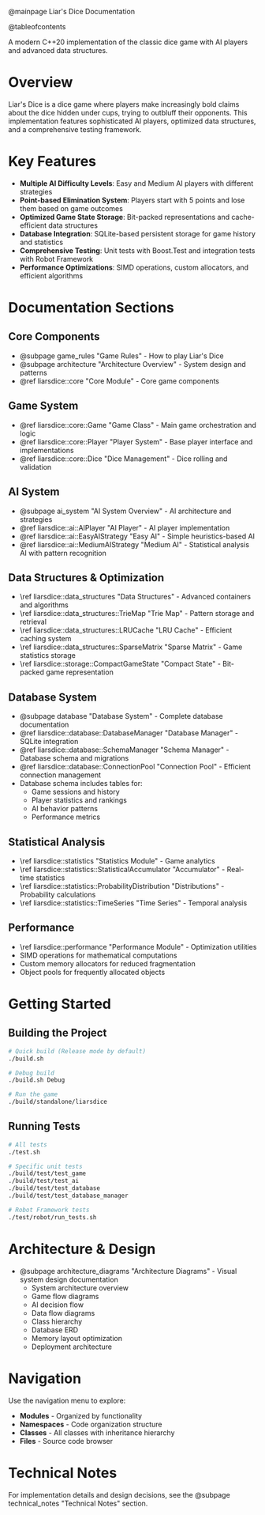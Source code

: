 @mainpage Liar's Dice Documentation

@tableofcontents

A modern C++20 implementation of the classic dice game with AI players and advanced data structures.

# Overview

Liar's Dice is a dice game where players make increasingly bold claims about the dice hidden under cups, trying to
outbluff their opponents. This implementation features sophisticated AI players, optimized data structures, and a
comprehensive testing framework.

# Key Features

- **Multiple AI Difficulty Levels**: Easy and Medium AI players with different strategies
- **Point-based Elimination System**: Players start with 5 points and lose them based on game outcomes
- **Optimized Game State Storage**: Bit-packed representations and cache-efficient data structures
- **Database Integration**: SQLite-based persistent storage for game history and statistics
- **Comprehensive Testing**: Unit tests with Boost.Test and integration tests with Robot Framework
- **Performance Optimizations**: SIMD operations, custom allocators, and efficient algorithms

# Documentation Sections

## Core Components

- @subpage game_rules "Game Rules" - How to play Liar's Dice
- @subpage architecture "Architecture Overview" - System design and patterns
- @ref liarsdice::core "Core Module" - Core game components

## Game System

- @ref liarsdice::core::Game "Game Class" - Main game orchestration and logic
- @ref liarsdice::core::Player "Player System" - Base player interface and implementations
- @ref liarsdice::core::Dice "Dice Management" - Dice rolling and validation

## AI System

- @subpage ai_system "AI System Overview" - AI architecture and strategies
- @ref liarsdice::ai::AIPlayer "AI Player" - AI player implementation
- @ref liarsdice::ai::EasyAIStrategy "Easy AI" - Simple heuristics-based AI
- @ref liarsdice::ai::MediumAIStrategy "Medium AI" - Statistical analysis AI with pattern recognition

## Data Structures & Optimization

- \ref liarsdice::data_structures "Data Structures" - Advanced containers and algorithms
- \ref liarsdice::data_structures::TrieMap "Trie Map" - Pattern storage and retrieval
- \ref liarsdice::data_structures::LRUCache "LRU Cache" - Efficient caching system
- \ref liarsdice::data_structures::SparseMatrix "Sparse Matrix" - Game statistics storage
- \ref liarsdice::storage::CompactGameState "Compact State" - Bit-packed game representation

## Database System

- @subpage database "Database System" - Complete database documentation
- @ref liarsdice::database::DatabaseManager "Database Manager" - SQLite integration
- @ref liarsdice::database::SchemaManager "Schema Manager" - Database schema and migrations
- @ref liarsdice::database::ConnectionPool "Connection Pool" - Efficient connection management
- Database schema includes tables for:
  - Game sessions and history
  - Player statistics and rankings
  - AI behavior patterns
  - Performance metrics

## Statistical Analysis

- \ref liarsdice::statistics "Statistics Module" - Game analytics
- \ref liarsdice::statistics::StatisticalAccumulator "Accumulator" - Real-time statistics
- \ref liarsdice::statistics::ProbabilityDistribution "Distributions" - Probability calculations
- \ref liarsdice::statistics::TimeSeries "Time Series" - Temporal analysis

## Performance

- \ref liarsdice::performance "Performance Module" - Optimization utilities
- SIMD operations for mathematical computations
- Custom memory allocators for reduced fragmentation
- Object pools for frequently allocated objects

# Getting Started

## Building the Project

```bash
# Quick build (Release mode by default)
./build.sh

# Debug build
./build.sh Debug

# Run the game
./build/standalone/liarsdice
```

## Running Tests

```bash
# All tests
./test.sh

# Specific unit tests
./build/test/test_game
./build/test/test_ai
./build/test/test_database
./build/test/test_database_manager

# Robot Framework tests
./test/robot/run_tests.sh
```

# Architecture & Design

- @subpage architecture_diagrams "Architecture Diagrams" - Visual system design documentation
  - System architecture overview
  - Game flow diagrams
  - AI decision flow
  - Data flow diagrams
  - Class hierarchy
  - Database ERD
  - Memory layout optimization
  - Deployment architecture

# Navigation

Use the navigation menu to explore:

- **Modules** - Organized by functionality
- **Namespaces** - Code organization structure
- **Classes** - All classes with inheritance hierarchy
- **Files** - Source code browser

# Technical Notes

For implementation details and design decisions, see the @subpage technical_notes "Technical Notes" section.